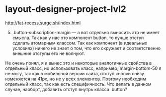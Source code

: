 # layout-designer-project-lvl2
http://fat-recess.surge.sh/index.html 

5.	.button-subscription-margin — а вот отдельно выносить это не имеет смысла. Так как у нас это компонент button, то лучше отступ сделать атомарным классом. Так как компонент (в идеальных условиях) ничего не знает о том, что его окружает и соответственно внешние отступы его не волнуют.

Не очень понял, я и вынес это и некоторые аналогичные свойства в отдельный класс, но использовать класс, например, margin-bottom-50 я не могу, так как в мобильной версии сайта, отступ кнопки снизу изменяется на 41px, но не у всех элементов. Поэтому необходим отдельный класс, так как есть специфичность. Что делать в данном случае, наоборт, добавить отступ внутрь класса .button? 
